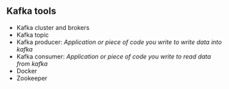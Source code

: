 ## Kafka tools
- Kafka cluster and brokers
- Kafka topic
- Kafka producer: *Application or piece of code you write to write data into kafka*
- Kafka consumer: *Application or piece of code you write to read data from kafka*
- Docker 
- Zookeeper
